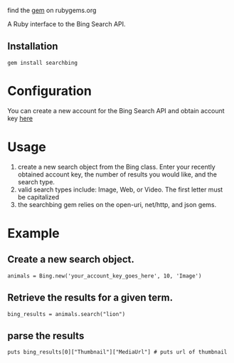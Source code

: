 find the [gem](https://rubygems.org/gems/searchbing) on rubygems.org

A Ruby interface to the Bing Search API.

## Installation
    gem install searchbing


Configuration
=============
You can create a new account for the Bing Search API and obtain account key [here](http://www.bing.com/developers/)

Usage
============
1. create a new search object from the Bing class. Enter your recently obtained account key, the number of results you would like, and the search type.
2. valid search types include: Image, Web, or Video. The first letter must be capitalized
3. the searchbing gem relies on the open-uri, net/http, and json gems.

Example 
===============
## Create a new search object.
	animals = Bing.new('your_account_key_goes_here', 10, 'Image')
## Retrieve the results for a given term.
	bing_results = animals.search("lion")
## parse the results 
	puts bing_results[0]["Thumbnail"]["MediaUrl"] # puts url of thumbnail  


	  

  




